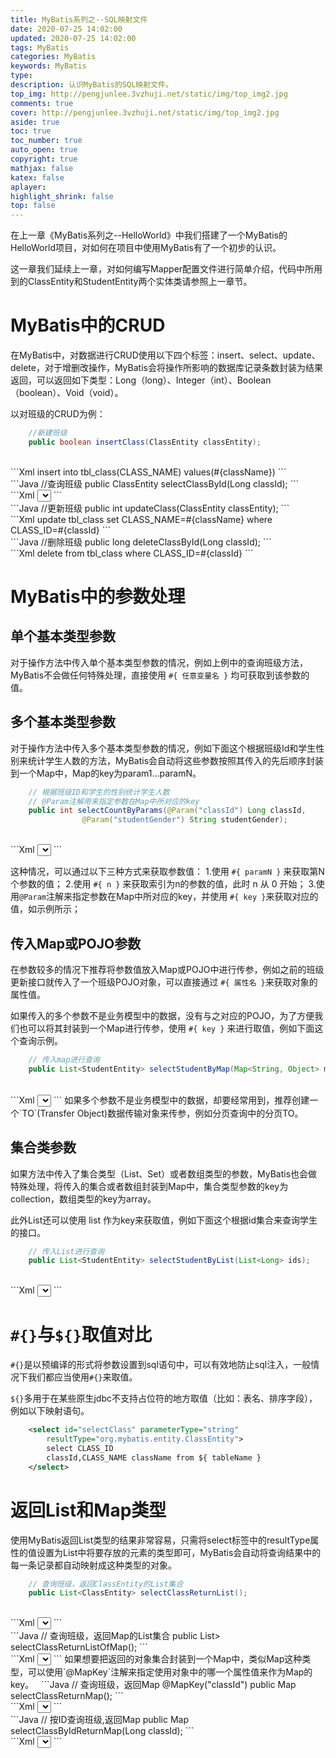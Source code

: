 ```yaml
---
title: MyBatis系列之--SQL映射文件
date: 2020-07-25 14:02:00
updated: 2020-07-25 14:02:00
tags: MyBatis
categories: MyBatis
keywords: MyBatis
type: 
description: 认识MyBatis的SQL映射文件。
top_img: http://pengjunlee.3vzhuji.net/static/img/top_img2.jpg
comments: true
cover: http://pengjunlee.3vzhuji.net/static/img/top_img2.jpg
aside: true
toc: true
toc_number: true
auto_open: true
copyright: true
mathjax: false
katex: false
aplayer:
highlight_shrink: false
top: false
---
```

在上一章《MyBatis系列之--HelloWorld》中我们搭建了一个MyBatis的HelloWorld项目，对如何在项目中使用MyBatis有了一个初步的认识。

这一章我们延续上一章，对如何编写Mapper配置文件进行简单介绍，代码中所用到的ClassEntity和StudentEntity两个实体类请参照上一章节。  

# MyBatis中的CRUD
在MyBatis中，对数据进行CRUD使用以下四个标签：insert、select、update、delete，对于增删改操作，MyBatis会将操作所影响的数据库记录条数封装为结果返回，可以返回如下类型：Long（long）、Integer（int）、Boolean（boolean）、Void（void）。

以对班级的CRUD为例：
```Java
	//新建班级
	public boolean insertClass(ClassEntity classEntity);
```
<br/>
```Xml
	<!-- useGeneratedKeys 使用主键自增策略 -->
	<!-- keyProperty 将获取到的自增主键值赋值给Java对象的classId属性 -->
	<!-- keyColumn  将获取到的自增主键值赋值给数据库的CLASS_ID字段 -->
	<insert id="insertClass" parameterType="org.mybatis.entity.ClassEntity"
		useGeneratedKeys="true" keyProperty="classId" keyColumn="CLASS_ID">
		insert into
		tbl_class(CLASS_NAME) values(#{className})
	</insert>
```
<br/>
```Java
	//查询班级
	public ClassEntity selectClassById(Long classId);
```
<br/>
```Xml
	<select id="selectClassById" parameterType="long"
		resultType="org.mybatis.entity.ClassEntity">
		select CLASS_ID
		classId,CLASS_NAME className from tbl_class
		where
		CLASS_ID=#{classId}
	</select>
```
<br/>
```Java
	//更新班级
	public int updateClass(ClassEntity classEntity);
```
<br/>
```Xml
	<update id="updateClass" parameterType="org.mybatis.entity.ClassEntity">
		update tbl_class set
		CLASS_NAME=#{className} where CLASS_ID=#{classId}
	</update>
```
<br/>
```Java
	//删除班级
	public long deleteClassById(Long classId);
```
<br/>
```Xml
	<delete id="deleteClassById" parameterType="long">
		delete from tbl_class where CLASS_ID=#{classId}
	</delete>
```

# MyBatis中的参数处理
## 单个基本类型参数
对于操作方法中传入单个基本类型参数的情况，例如上例中的查询班级方法，MyBatis不会做任何特殊处理，直接使用 `#{ 任意变量名 }` 均可获取到该参数的值。
 
## 多个基本类型参数
对于操作方法中传入多个基本类型参数的情况，例如下面这个根据班级Id和学生性别来统计学生人数的方法，MyBatis会自动将这些参数按照其传入的先后顺序封装到一个Map中，Map的key为param1...paramN。
```Java
	// 根据班级ID和学生的性别统计学生人数
	// @Param注解用来指定参数在Map中所对应的key
	public int selectCountByParams(@Param("classId") Long classId,
				@Param("studentGender") String studentGender);
```
<br/>
```Xml
	<select id="selectCountByParams" resultType="int">
			select
			count(STUDENT_ID) from tbl_student where CLASS_ID=#{classId} and
			STUDENT_GENDER=#{studentGender}
	</select>
```

这种情况，可以通过以下三种方式来获取参数值：
1.使用 `#{ paramN }` 来获取第N个参数的值；
2.使用 `#{ n }` 来获取索引为n的参数的值，此时 n 从 0 开始；
3.使用`@Param`注解来指定参数在Map中所对应的key，并使用 `#{ key }`来获取对应的值，如示例所示；

## 传入Map或POJO参数
在参数较多的情况下推荐将参数值放入Map或POJO中进行传参，例如之前的班级更新接口就传入了一个班级POJO对象，可以直接通过 `#{ 属性名 }`来获取对象的属性值。

如果传入的多个参数不是业务模型中的数据，没有与之对应的POJO，为了方便我们也可以将其封装到一个Map进行传参，使用 `#{ key }` 来进行取值，例如下面这个查询示例。
```Java
	// 传入map进行查询
	public List<StudentEntity> selectStudentByMap(Map<String, Object> map);
```
<br/>
```Xml
	<!-- 查询出一个班中指定性别的所有学生 -->
	<select id="selectStudentByMap" parameterType="map"
			resultType="org.mybatis.entity.StudentEntity">
			select STUDENT_ID
			studentId,STUDENT_NAME
			studentName,STUDENT_GENDER studentGender,
			STUDENT_BIRTHDAY
			studentBirthday,STUDENT_AGE studentAge,CLASS_ID
			classId from
			tbl_student where CLASS_ID =
			#{classId} and STUDENT_GENDER 
			=#{studentGender}
	</select>
```
如果多个参数不是业务模型中的数据，却要经常用到，推荐创建一个`TO`(Transfer Object)数据传输对象来传参，例如分页查询中的分页TO。

## 集合类参数
如果方法中传入了集合类型（List、Set）或者数组类型的参数，MyBatis也会做特殊处理，将传入的集合或者数组封装到Map中，集合类型参数的key为collection，数组类型的key为array。

此外List还可以使用 list 作为key来获取值，例如下面这个根据id集合来查询学生的接口。
```Java
	// 传入List进行查询
	public List<StudentEntity> selectStudentByList(List<Long> ids);
```
<br/>
```Xml
	<select id="selectStudentByList" parameterType="list"
			resultType="org.mybatis.entity.StudentEntity">
			select STUDENT_ID studentId,STUDENT_NAME studentName,STUDENT_GENDER
			studentGender,
			STUDENT_BIRTHDAY studentBirthday,STUDENT_AGE
			studentAge,CLASS_ID classId from
			tbl_student where STUDENT_ID in
			<foreach collection="list" index="index" item="item"
				open="(" close=")" separator=",">
				#{item}
			</foreach>
	</select>
```

# `#{}`与`${}`取值对比

`#{}`是以预编译的形式将参数设置到sql语句中，可以有效地防止sql注入，一般情况下我们都应当使用`#{}`来取值。

`${}`多用于在某些原生jdbc不支持占位符的地方取值（比如：表名、排序字段），例如以下映射语句。 
```Xml
	<select id="selectClass" parameterType="string"
		resultType="org.mybatis.entity.ClassEntity">
		select CLASS_ID
		classId,CLASS_NAME className from ${ tableName }
	</select>
```

# 返回List和Map类型
使用MyBatis返回List类型的结果非常容易，只需将select标签中的resultType属性的值设置为List中将要存放的元素的类型即可，MyBatis会自动将查询结果中的每一条记录都自动映射成这种类型的对象。 
```Java
	// 查询班级，返回ClassEntity的List集合
	public List<ClassEntity> selectClassReturnList();
```
<br/>
```Xml
	<select id="selectClassReturnList" resultType="org.mybatis.entity.ClassEntity">
		select
		CLASS_ID
		classId,CLASS_NAME className from tbl_class
	</select>
```
<br/>
```Java
	// 查询班级，返回Map的List集合
	public List<Map<String, Object>> selectClassReturnListOfMap();
```
<br/>
```Xml
	<select id="selectClassReturnListOfMap" resultType="map">
		select
		CLASS_ID
		classId,CLASS_NAME className from tbl_class
	</select>
```
如果想要把返回的对象集合封装到一个Map中，类似Map<Long,ClassEntity>这种类型，可以使用`@MapKey`注解来指定使用对象中的哪一个属性值来作为Map的key。  
```Java
	// 查询班级，返回Map
	@MapKey("classId")
	public Map<Long, ClassEntity> selectClassReturnMap();
```
<br/>
```Xml
	<select id="selectClassReturnMap" resultType="org.mybatis.entity.ClassEntity">
		select
		CLASS_ID
		classId,CLASS_NAME className from tbl_class
	</select>
```
<br/>
```Java
	// 按ID查询班级,返回Map
	public Map<String, Object> selectClassByIdReturnMap(Long classId);
```
<br/>
```Xml
	<select id="selectClassByIdReturnMap" parameterType="long"
		resultType="map">
		select CLASS_ID
		classId,CLASS_NAME className from tbl_class
		where
		CLASS_ID=#{classId}
	</select>
```